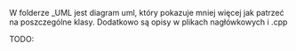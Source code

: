 W folderze _UML jest diagram uml, który pokazuje mniej więcej jak patrzeć na poszczególne klasy. Dodatkowo są opisy w plikach nagłówkowych i .cpp

TODO:
